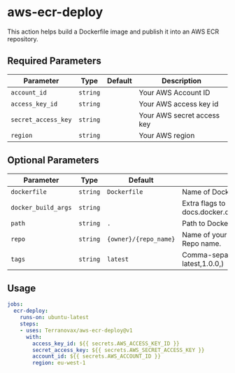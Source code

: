 # aws-ecr-deploy
This action helps build a Dockerfile image and publish it into an AWS ECR repository.

## Required Parameters
| Parameter           | Type     | Default | Description                |
|---------------------|----------|---------|----------------------------|
| `account_id`        | `string` |         | Your AWS Account ID        |
| `access_key_id`     | `string` |         | Your AWS access key id     |
| `secret_access_key` | `string` |         | Your AWS secret access key |
| `region`            | `string` |         | Your AWS region            |

## Optional Parameters

| Parameter           | Type     | Default               | Description                                                                                  |
|---------------------|----------|-----------------------|----------------------------------------------------------------------------------------------|
| `dockerfile`        | `string` | `Dockerfile`          | Name of Dockerfile to use                                                                    |
| `docker_build_args` | `string` |                       | Extra flags to pass to docker build (see docs.docker.com/engine/reference/commandline/build) |
| `path`              | `string` | `.`                   | Path to Dockerfile, defaults to the working directory                                        |
| `repo`              | `string` | `{owner}/{repo_name}` | Name of your ECR repository. Defaults to the Github Repo name.                               |
| `tags`              | `string` | `latest`              | Comma-separated string of ECR image tags (ex latest,1.0.0,)                                  |

## Usage
```yaml
jobs:
  ecr-deploy:
    runs-on: ubuntu-latest
    steps:
    - uses: Terranovax/aws-ecr-deploy@v1
      with:
        access_key_id: ${{ secrets.AWS_ACCESS_KEY_ID }}
        secret_access_key: ${{ secrets.AWS_SECRET_ACCESS_KEY }}
        account_id: ${{ secrets.AWS_ACCOUNT_ID }}
        region: eu-west-1
```
